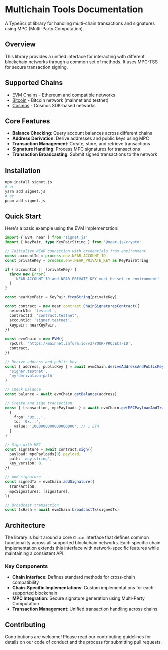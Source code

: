 # Multichain Tools Documentation

A TypeScript library for handling multi-chain transactions and signatures using MPC (Multi-Party Computation).

## Overview

This library provides a unified interface for interacting with different blockchain networks through a common set of methods. It uses MPC-TSS for secure transaction signing.

## Supported Chains

- [EVM Chains](./chains/evm.md) - Ethereum and compatible networks
- [Bitcoin](./chains/bitcoin.md) - Bitcoin network (mainnet and testnet)
- [Cosmos](./chains/cosmos.md) - Cosmos SDK-based networks

## Core Features

- **Balance Checking**: Query account balances across different chains
- **Address Derivation**: Derive addresses and public keys using MPC
- **Transaction Management**: Create, store, and retrieve transactions
- **Signature Handling**: Process MPC signatures for transactions
- **Transaction Broadcasting**: Submit signed transactions to the network

## Installation

```bash
npm install signet.js
# or
yarn add signet.js
# or
pnpm add signet.js
```

## Quick Start

Here's a basic example using the EVM implementation:

```ts twoslash
import { EVM, near } from 'signet.js'
import { KeyPair, type KeyPairString } from '@near-js/crypto'

// Initialize NEAR connection with credentials from environment
const accountId = process.env.NEAR_ACCOUNT_ID
const privateKey = process.env.NEAR_PRIVATE_KEY as KeyPairString

if (!accountId || !privateKey) {
  throw new Error(
    'NEAR_ACCOUNT_ID and NEAR_PRIVATE_KEY must be set in environment'
  )
}

const nearKeyPair = KeyPair.fromString(privateKey)

const contract = new near.contract.ChainSignaturesContract({
  networkId: 'testnet',
  contractId: 'contract.testnet',
  accountId: 'signer.testnet',
  keypair: nearKeyPair,
})

const evmChain = new EVM({
  rpcUrl: 'https://mainnet.infura.io/v3/YOUR-PROJECT-ID',
  contract,
})

// Derive address and public key
const { address, publicKey } = await evmChain.deriveAddressAndPublicKey(
  'signer.testnet',
  'my-derivation-path'
)

// Check balance
const balance = await evmChain.getBalance(address)

// Create and sign transaction
const { transaction, mpcPayloads } = await evmChain.getMPCPayloadAndTransaction(
  {
    from: '0x...',
    to: '0x...',
    value: '1000000000000000000', // 1 ETH
  }
)

// Sign with MPC
const signature = await contract.sign({
  payload: mpcPayloads[0].payload,
  path: 'any_string',
  key_version: 0,
})

// Add signature
const signedTx = evmChain.addSignature({
  transaction,
  mpcSignatures: [signature],
})

// Broadcast transaction
const txHash = await evmChain.broadcastTx(signedTx)
```

## Architecture

The library is built around a core `Chain` interface that defines common functionality across all supported blockchain networks. Each specific chain implementation extends this interface with network-specific features while maintaining a consistent API.

### Key Components

- **Chain Interface**: Defines standard methods for cross-chain compatibility
- **Chain-Specific Implementations**: Custom implementations for each supported blockchain
- **MPC Integration**: Secure signature generation using Multi-Party Computation
- **Transaction Management**: Unified transaction handling across chains

## Contributing

Contributions are welcome! Please read our contributing guidelines for details on our code of conduct and the process for submitting pull requests.
